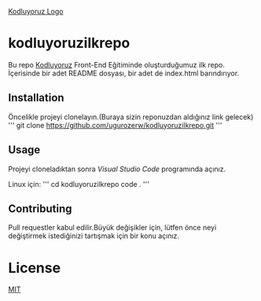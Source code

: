 [Kodluyoruz Logo](https://raw.githubusercontent.com/Kodluyoruz/taskforce/git/git/markdown-nedir-nasil-kullaniriz-/figures/kodluyoruz_logo.jpg)


# kodluyoruzilkrepo

Bu repo [Kodluyoruz](kodluyoruz.org) Front-End Eğitiminde oluşturduğumuz ilk repo. İçerisinde bir adet README dosyası, bir
adet de index.html barındırıyor.

## Installation
Öncelikle projeyi clonelayın.(Buraya sizin reponuzdan aldığınız link gelecek)
'''
git clone https://github.com/ugurozerw/kodluyoruzilkrepo.git
'''

## Usage
Projeyi cloneladıktan sonra *Visual Studio Code* programında açınız.

Linux için:
'''
cd kodluyoruzilkrepo
code .
'''

## Contributing
Pull requestler kabul edilir.Büyük değişikler için, lütfen önce neyi değiştirmek istediğinizi tartışmak için bir konu açınız.

# License
[MIT](choosealicense.com/licenses/mit/)
